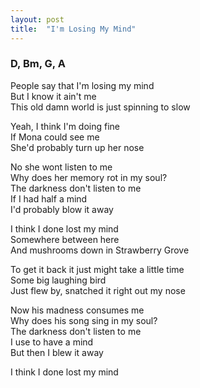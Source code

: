 ```yaml
---
layout: post
title:  "I'm Losing My Mind"
---
```

### D, Bm, G, A

People say that I'm losing my mind  
But I know it ain't me  
This old damn world is just spinning to slow  

Yeah, I think I'm doing fine  
If Mona could see me  
She'd probably turn up her nose  

No she wont listen to me  
Why does her memory rot in my soul?  
The darkness don't listen to me  
If I had half a mind  
I'd probably blow it away  

I think I done lost my mind  
Somewhere between here  
And mushrooms down in Strawberry Grove  

To get it back it just might take a little time  
Some big laughing bird  
Just flew by, snatched it right out my nose  

Now his madness consumes me  
Why does his song sing in my soul?  
The darkness don't listen to me  
I use to have a mind  
But then I blew it away  

I think I done lost my mind

